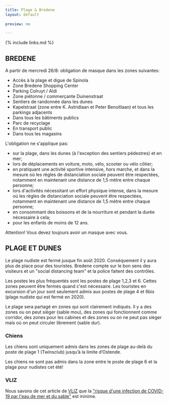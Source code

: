 ```yaml
---
title: Plage & Bredene
layout: default
    
preview: no

---
```


{% include links.md %}

## BREDENE

A partir de mercredi 26/8: obligation de masque dans les zones suivantes: 

- Accès à la plage et digue de Spinola
- Zone Bredene Shopping Center
- Parking Colruyt / Aldi
- Zone piétonne / commerçante Duinenstraat
- Sentiers de randonnée dans les dunes
- Kapelstraat (zone entre K. Astridlaan et Peter Benoitlaan) et tous les parkings adjacents
- Dans tous les bâtiments publics
- Parc de recyclage
- En transport public
- Dans tous les magasins


L'obligation ne s'applique pas:
- sur la plage, dans les dunes (à l'exception des sentiers pédestres) et en mer;
- lors de déplacements en voiture, moto, vélo, scooter ou vélo côtier;
- en pratiquant une activité sportive intensive, hors marche, et dans la mesure où les règles de distanciation sociale peuvent être respectées, notamment en maintenant une distance de 1,5 mètre entre chaque personne;
- lors d'activités nécessitant un effort physique intense, dans la mesure où les règles de distanciation sociale peuvent être respectées, notamment en maintenant une distance de 1,5 mètre entre chaque personne;
- en consommant des boissons et de la nourriture et pendant la durée nécessaire à cela;
- pour les enfants de moins de 12 ans.

Attention! Vous devez toujours avoir un masque avec vous.


## PLAGE ET DUNES

Le plage nudiste est fermé jusque fin août 2020. Conséquement il y aura plus de place pour des touristes. Bredene compte sur le bon sens des visiteurs et un "social distancing team" et la police faitent des contrôles. 

Les postes les plus fréquentés sont les postes de plage 1,2,3 et 6. Cettes zones peuvent être fermés quand c'est nécessaire. 
Les touristes en excursion d'un jour sont seulement admis aux postes de plage 4 et 6bis (plage nudiste qui est fermé en 2020).

Le plage sera partagé en zones qui sont clairement indiqués. Il y a des zones ou on peut sièger (sable mou), des zones qui fonctionnent comme corridor, des zones pour les cabines et des zones ou on ne peut pas sièger mais où on peut circuler librement (sable dur).

### Chiens

Les chiens sont uniquement admis dans les zones de plage au-delà du poste de plage 1 (Twinsclub) jusqu’à la limite d’Ostende.

Les chiens ne sont pas admis dans la zone entre le poste de plage 6 et la plage pour nudistes cet été!


### VLIZ 

Nous savons de cet article de [VLIZ](https://vliz.be/) que la ["risque d'une infection de COVID-19 par l'eau de mer et du sable"](http://www.vliz.be/nl/news?p=show&id=8348) est minime.
